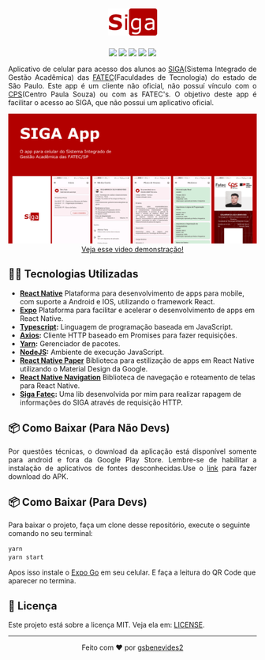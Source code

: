 <h1 align="center">
    <img src="src/assets/siga_logo.png" width="100px" />
</h1>
<p align="center">
<img src="https://img.shields.io/badge/Typescript-b20000?style=for-the-badge&logo=typescript&logoColor=white">
<img src="https://img.shields.io/badge/Expo-b20000?style=for-the-badge&logo=expo&logoColor=white">
<img src="https://img.shields.io/badge/Yarn-b20000?style=for-the-badge&logo=yarn&logoColor=white">
<img src="https://img.shields.io/badge/React-b20000?style=for-the-badge&logo=react&logoColor=white">
<img src="https://img.shields.io/badge/Material Design-b20000?style=for-the-badge&logo=materialdesign&logoColor=white">
</p>
<p align="justify">
Aplicativo de celular para acesso dos alunos ao <a href="https://siga.cps.sp.gov.br/ALUNO/login.aspx">SIGA</a>(Sistema Integrado de Gestão Acadêmica) das <a href="https://www.cps.sp.gov.br/fatec/">FATEC</a>(Faculdades de Tecnologia) do estado de São Paulo. Este app é um cliente não oficial, não possuí vínculo com o <a href="https://www.cps.sp.gov.br">CPS</a>(Centro Paula Souza) ou com as FATEC's. O objetivo deste app é facilitar o acesso ao SIGA, que não possui um aplicativo oficial.
</p>
<p align="center">
  <a href="https://www.youtube.com/watch?v=ytzxcE75XYg">
  <img src=".github/Capa.png">
  Veja esse video demonstração!
  </a>
</p>
<h2>👨‍💻 Tecnologias Utilizadas</h2>
<ul>
<li><b><a href="https://reactnative.dev/">React Native</a></b> Plataforma para desenvolvimento de apps para mobile, com suporte a Android e IOS, utilizando o framework React.</li>
<li><b><a href="https;//expo.dev/">Expo</a></b> Plataforma para facilitar e acelerar o desenvolvimento de apps em React Native.</li>
<li><b><a href="https://www.typescriptlang.org/">Typescript</a>:</b> Linguagem de programação baseada em JavaScript.</li>
<li><b><a href="https://axios-http.com/ptbr/docs/intro">Axios</a>:</b> Cliente HTTP baseado em Promises para fazer requisições.</li>
<li><b><a href="https://yarnpkg.com/">Yarn</a>:</b> Gerenciador de pacotes.</li>
<li><b><a href="https://nodejs.org/en/">NodeJS</a>:</b> Ambiente de execução JavaScript.</li>
<li><b><a href="https://reactnativepaper.com/">React Native Paper</a></b> Biblioteca para estilização de apps em React Native utilizando o Material Design da Google.</li>
<li><b><a href="https://reactnavigation.org/">React Native Navigation</a></b> Biblioteca de navegação e roteamento de telas para React Native.</li>
<li><b><a href="https://github.com/gsbenevides2/siga-fatec">Siga Fatec</a>:</b> Uma lib desenvolvida por mim para realizar rapagem de informações do SIGA através de requisição HTTP.</li>
</ul>

<h2>📦 Como Baixar (Para Não Devs)</h2>
<p align="justify">Por questões técnicas, o download da aplicação está disponível somente para android e fora da Google Play Store. Lembre-se de habilitar a instalação de aplicativos de fontes desconhecidas.Use o <a href="https://github.com/gsbenevides2/siga-app/releases/tag/1.0.0"> link</a> para fazer download do APK.</p>

<h2>📦 Como Baixar (Para Devs)</h2>
<p>Para baixar o projeto, faça um clone desse repositório, execute o seguinte comando no seu terminal:</p>

```bash
yarn
yarn start
```

<p>Apos isso instale o <a href="https://expo.dev/client">Expo Go</a> em seu celular. E faça a leitura do QR Code que aparecer no termina.</p>

<h2>📃 Licença</h2>
<p>Este projeto está sobre a licença MIT. Veja ela em: <a href="LICENSE">LICENSE</a>.</p>

<hr>
<p align="center">Feito com ❤️ por <a href="https://gui.dev.br">gsbenevides2</a></p>
